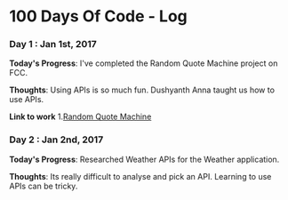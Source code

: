 # 100 Days Of Code - Log

### Day 1 : Jan 1st, 2017
**Today's Progress**: I've completed the Random Quote Machine project on FCC.

**Thoughts**: Using APIs is so much fun. Dushyanth Anna taught us how to use APIs. 

**Link to work**
1.[Random Quote Machine](https://codepen.io/nandhithakamal/pen/PWYKzY)

### Day 2 : Jan 2nd, 2017
**Today's Progress**: Researched Weather APIs for the Weather application. 

**Thoughts**: Its really difficult to analyse and pick an API. Learning to use APIs can be tricky.
